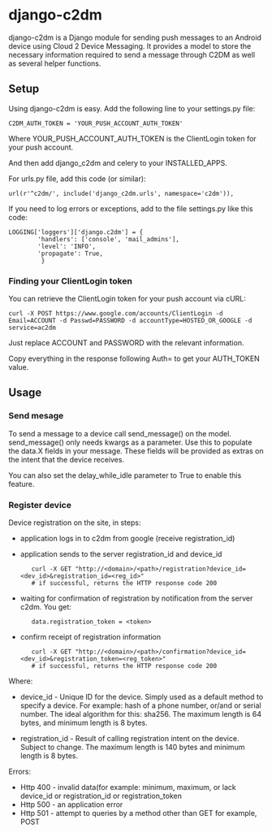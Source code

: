 django-c2dm
=====

django-c2dm is a Django module for sending push messages to an Android device 
using Cloud 2 Device Messaging.  It provides a model to store the necessary information
required to send a message through C2DM as well as several helper functions.

## Setup

Using django-c2dm is easy.  Add the following line to your settings.py file: 

    C2DM_AUTH_TOKEN = 'YOUR_PUSH_ACCOUNT_AUTH_TOKEN'

Where YOUR_PUSH_ACCOUNT_AUTH_TOKEN is the ClientLogin token for your push account.

And then add django_c2dm and celery to your INSTALLED_APPS.

For urls.py file, add this code (or similar):

	url(r'^c2dm/', include('django_c2dm.urls', namespace='c2dm')),
	
If you need to log errors or exceptions, add to the file settings.py like this code:

	LOGGING['loggers']['django.c2dm'] = {
            'handlers': ['console', 'mail_admins'],
            'level': 'INFO',
            'propagate': True,
             }

### Finding your ClientLogin token

You can retrieve the ClientLogin token for your push account via cURL:

    curl -X POST https://www.google.com/accounts/ClientLogin -d Email=ACCOUNT -d Passwd=PASSWORD -d accountType=HOSTED_OR_GOOGLE -d service=ac2dm

Just replace ACCOUNT and PASSWORD with the relevant information.

Copy everything in the response following Auth= to get your AUTH_TOKEN value.

## Usage

### Send mesage

To send a message to a device call send_message() on the model.  send_message() only needs kwargs as a parameter.
Use this to populate the data.X fields in your message.  These fields will be provided as extras on the intent
that the device receives.

You can also set the delay_while_idle parameter to True to enable this feature.

### Register device

Device registration on the site, in steps:

- application logs in to c2dm from google (receive registration_id)

- application sends to the server registration_id and device_id

         curl -X GET "http://<domain>/<path>/registration?device_id=<dev_id>&registration_id=<reg_id>"
         # if successful, returns the HTTP response code 200
     
- waiting for confirmation of registration by notification from the server c2dm.
  You get:
  
         data.registration_token = <token>
	 
- confirm receipt of registration information

         curl -X GET "http://<domain>/<path>/confirmation?device_id=<dev_id>&registration_token=<reg_token>"
         # if successful, returns the HTTP response code 200

Where:

- device_id - Unique ID for the device.  Simply used as a default method 
                to specify a device. For example: hash of a phone number, or/and
                or serial number. The ideal algorithm for this: sha256.
                The maximum length is 64 bytes, and minimum length is 8 bytes.

- registration_id - Result of calling registration intent on the device. 
                Subject to change.
                The maximum length is 140 bytes and minimum length is 8 bytes.
                
Errors:

- Http 400 - invalid data(for example: minimum, maximum, or lack device_id or registration_id or registration_token
- Http 500 - an application error
- Http 501 - attempt to queries by a method other than GET for example, POST




